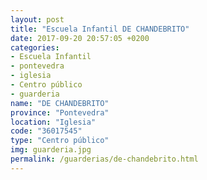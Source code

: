 ```yaml
---
layout: post
title: "Escuela Infantil DE CHANDEBRITO"
date: 2017-09-20 20:57:05 +0200
categories:
- Escuela Infantil
- pontevedra
- iglesia
- Centro público
- guarderia
name: "DE CHANDEBRITO"
province: "Pontevedra"
location: "Iglesia"
code: "36017545"
type: "Centro público"
img: guarderia.jpg
permalink: /guarderias/de-chandebrito.html
---
```

